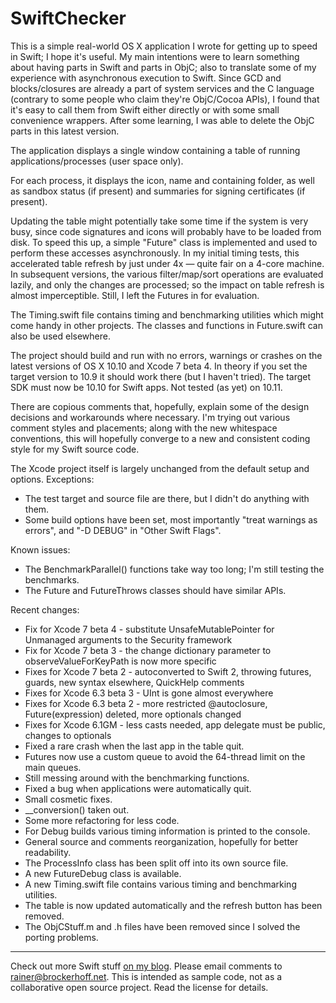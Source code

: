 SwiftChecker
============

This is a simple real-world OS X application I wrote for getting up to speed in Swift; I hope it's useful. My main intentions were to learn something about having parts in Swift and parts in ObjC; also to translate some of my experience with asynchronous execution to Swift. Since GCD and blocks/closures are already a part of system services and the C language (contrary to some people who claim they're ObjC/Cocoa APIs), I found that it's easy to call them from Swift either directly or with some small convenience wrappers. After some learning, I was able to delete the ObjC parts in this latest version.

The application displays a single window containing a table of running applications/processes (user space only).

For each process, it displays the icon, name and containing folder, as well as sandbox status (if present) and summaries for signing certificates (if present).

Updating the table might potentially take some time if the system is very busy, since code signatures and icons will probably have to be loaded from disk. To speed this up, a simple "Future" class is implemented and used to perform these accesses asynchronously. In my initial timing tests, this accelerated table refresh by just under 4x — quite fair on a 4-core machine. In subsequent versions, the various filter/map/sort operations are evaluated lazily, and only the changes are processed; so the impact on table refresh is almost imperceptible. Still, I left the Futures in for evaluation.

The Timing.swift file contains timing and benchmarking utilities which might come handy in other projects. The classes and functions in Future.swift can also be used elsewhere.

The project should build and run with no errors, warnings or crashes on the latest versions of OS X 10.10 and Xcode 7 beta 4. In theory if you set the target version to 10.9 it should work there (but I haven't tried). The target SDK must now be 10.10 for Swift apps. Not tested (as yet) on 10.11.

There are copious comments that, hopefully, explain some of the design decisions and workarounds where necessary. I'm trying out various comment styles and placements; along with the new whitespace conventions, this will hopefully converge to a new and consistent coding style for my Swift source code.

The Xcode project itself is largely unchanged from the default setup and options. Exceptions:
- The test target and source file are there, but I didn't do anything with them.
- Some build options have been set, most importantly "treat warnings as errors", and "-D DEBUG" in "Other Swift Flags".

Known issues:
- The BenchmarkParallel() functions take way too long; I'm still testing the benchmarks.
- The Future and FutureThrows classes should have similar APIs.

Recent changes:
- Fix for Xcode 7 beta 4 - substitute UnsafeMutablePointer for Unmanaged arguments to the Security framework
- Fix for Xcode 7 beta 3 - the change dictionary parameter to observeValueForKeyPath is now more specific
- Fixes for Xcode 7 beta 2 - autoconverted to Swift 2, throwing futures, guards, new syntax elsewhere, QuickHelp comments
- Fixes for Xcode 6.3 beta 3 - UInt is gone almost everywhere
- Fixes for Xcode 6.3 beta 2 - more restricted @autoclosure, Future(expression) deleted, more optionals changed
- Fixes for Xcode 6.1GM - less casts needed, app delegate must be public, changes to optionals
- Fixed a rare crash when the last app in the table quit.
- Futures now use a custom queue to avoid the 64-thread limit on the main queues.
- Still messing around with the benchmarking functions.
- Fixed a bug when applications were automatically quit.
- Small cosmetic fixes.
- __conversion() taken out.
- Some more refactoring for less code.
- For Debug builds various timing information is printed to the console.
- General source and comments reorganization, hopefully for better readability.
- The ProcessInfo class has been split off into its own source file.
- A new FutureDebug class is available.
- A new Timing.swift file contains various timing and benchmarking utilities.
- The table is now updated automatically and the refresh button has been removed.
- The ObjCStuff.m and .h files have been removed since I solved the porting problems.

---
Check out more Swift stuff [on my blog](http://brockerhoff.net/blog/tag/swift).
Please email comments to <rainer@brockerhoff.net>. This is intended as sample code, not as a collaborative open source project. Read the license for details.
